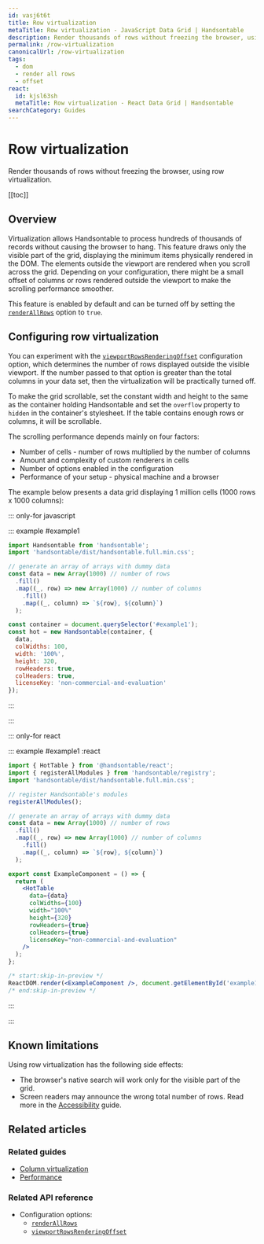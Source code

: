 ```yaml
---
id: vasj6t6t
title: Row virtualization
metaTitle: Row virtualization - JavaScript Data Grid | Handsontable
description: Render thousands of rows without freezing the browser, using row virtualization.
permalink: /row-virtualization
canonicalUrl: /row-virtualization
tags:
  - dom
  - render all rows
  - offset
react:
  id: kjsl63sh
  metaTitle: Row virtualization - React Data Grid | Handsontable
searchCategory: Guides
---
```


# Row virtualization

Render thousands of rows without freezing the browser, using row virtualization.

[[toc]]

## Overview

Virtualization allows Handsontable to process hundreds of thousands of records without causing the browser to hang. This feature draws only the visible part of the grid, displaying the minimum items physically rendered in the DOM. The elements outside the viewport are rendered when you scroll across the grid. Depending on your configuration, there might be a small offset of columns or rows rendered outside the viewport to make the scrolling performance smoother.

This feature is enabled by default and can be turned off by setting the [`renderAllRows`](@/api/options.md#renderallrows) option to `true`.

## Configuring row virtualization

You can experiment with the [`viewportRowsRenderingOffset`](@/api/options.md#viewportrowsrenderingoffset) configuration option, which determines the number of rows displayed outside the visible viewport. If the number passed to that option is greater than the total columns in your data set, then the virtualization will be practically turned off.

To make the grid scrollable, set the constant width and height to the same as the container holding Handsontable and set the `overflow` property to `hidden` in the container's stylesheet. If the table contains enough rows or columns, it will be scrollable.

The scrolling performance depends mainly on four factors:

- Number of cells - number of rows multiplied by the number of columns
- Amount and complexity of custom renderers in cells
- Number of options enabled in the configuration
- Performance of your setup - physical machine and a browser

The example below presents a data grid displaying 1 million cells (1000 rows x 1000 columns):

::: only-for javascript

::: example #example1

```js
import Handsontable from 'handsontable';
import 'handsontable/dist/handsontable.full.min.css';

// generate an array of arrays with dummy data
const data = new Array(1000) // number of rows
  .fill()
  .map((_, row) => new Array(1000) // number of columns
    .fill()
    .map((_, column) => `${row}, ${column}`)
  );

const container = document.querySelector('#example1');
const hot = new Handsontable(container, {
  data,
  colWidths: 100,
  width: '100%',
  height: 320,
  rowHeaders: true,
  colHeaders: true,
  licenseKey: 'non-commercial-and-evaluation'
});
```

:::

:::

::: only-for react

::: example #example1 :react

```jsx
import { HotTable } from '@handsontable/react';
import { registerAllModules } from 'handsontable/registry';
import 'handsontable/dist/handsontable.full.min.css';

// register Handsontable's modules
registerAllModules();

// generate an array of arrays with dummy data
const data = new Array(1000) // number of rows
  .fill()
  .map((_, row) => new Array(1000) // number of columns
    .fill()
    .map((_, column) => `${row}, ${column}`)
  );

export const ExampleComponent = () => {
  return (
    <HotTable
      data={data}
      colWidths={100}
      width="100%"
      height={320}
      rowHeaders={true}
      colHeaders={true}
      licenseKey="non-commercial-and-evaluation"
    />
  );
};

/* start:skip-in-preview */
ReactDOM.render(<ExampleComponent />, document.getElementById('example1'));
/* end:skip-in-preview */
```

:::

:::

## Known limitations

Using row virtualization has the following side effects:

- The browser's native search will work only for the visible part of the grid.
- Screen readers may announce the wrong total number of rows. Read more in the
  [Accessibility](@/guides/accessibility/accessibility.md#configure-virtualization) guide.

## Related articles

### Related guides

- [Column virtualization](@/guides/rows/row-virtualization.md)
- [Performance](@/guides/optimization/performance.md)

### Related API reference

- Configuration options:
  - [`renderAllRows`](@/api/options.md#renderallrows)
  - [`viewportRowsRenderingOffset`](@/api/options.md#viewportrowsrenderingoffset)
